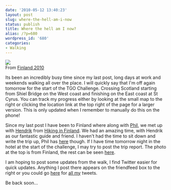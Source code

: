 ```yaml
---
date: '2010-05-12 13:40:23'
layout: post
slug: where-the-hell-am-i-now
status: publish
title: Where the hell am I now?
alias: /?p=680
wordpress_id: '680'
categories:
- Walking
---
```


[![](http://lh5.ggpht.com/_mwiBNuCX3e4/S-BzTidygfI/AAAAAAAAO70/HtTZS0_g1SU/s400/Finland%202010%20068.JPG)](http://picasaweb.google.com/lh/photo/c-Sr2hFMRr4MYdK52bqlWQ?feat=embedwebsite)  
From [Finland 2010](http://picasaweb.google.com/steven.horner/Finland2010?feat=embedwebsite)  

Its been an incredibly busy time since my last post, long days at work and weekends walking all over the place. I will quickly say that I'm off again tomorrow for the start of the TGO Challenge. Crossing Scotland starting from Shiel Bridge on the West coast and finishing on the East coast at St Cyrus. You can track my progress either by looking at the small map to the right or clicking the location link at the top right of the page for a larger version. This is only updated when I remember to manually do this on the phone!  
<!-- more -->
Since my last post I have been to Finland where along with [Phil](http://phil-turner.net/), we met up with [Hendrik](http://twitter.com/hendrikmorkel) from [Hiking in Finland](http://www.hikinginfinland.com/). We had an amazing time, with Hendrik as our fantastic guide and friend. I haven't had the time to sit down and write the trip up, Phil has [here](http://phil-turner.net/?p=949) though. If I have time tomorrow night in the hotel at the start of the challenge, I may try to post the trip report. The photo at the top is from Finland, the rest can be seen [here](http://picasaweb.google.com/steven.horner/Finland2010).  

I am hoping to post some updates from the walk, I find Twitter easier for quick updates. Anything I post there appears on the friendfeed box to the right or you could go [here](http://twitter.com/stevenhorner) for [all my](http://twitter.com/stevenhorner) tweets.  

Be back soon...
